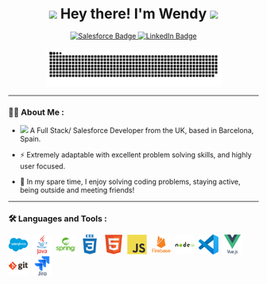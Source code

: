 <div id="header" align="center">
  <h1>
    <img src="https://media.giphy.com/media/hvRJCLFzcasrR4ia7z/giphy.gif" width="50px"/>
  Hey there! I'm Wendy  <img src="https://media.giphy.com/media/dTtOyFXfwU5Io91IVW/giphy.gif" width="53px"/>   
</h1> 
   

  
  
  <div id="badges">
     <a href="https://trailblazer.me/id/wchung">
    <img src="https://img.shields.io/badge/Salesforce-blue?style=for-the-badge&logo=salesforce&logoColor=white" alt="Salesforce Badge"/>
  </a>
  <a href="https://www.linkedin.com/in/wendychung31/">
    <img src="https://img.shields.io/badge/LinkedIn-blue?style=for-the-badge&logo=linkedin&logoColor=white" alt="LinkedIn Badge"/>
  </a>
</div>
  
  <img src="https://komarev.com/ghpvc/?username=wendy31&style=flat-square&color=orange" alt=""/>

</div>
<div align="center">
<img src="https://raw.githubusercontent.com/Lissy93/Lissy93/master/assets/github-snake.svg" width="70%"  />
 </div>
 
  
  ---

### :woman_technologist: About Me :
 - <img src="https://media.giphy.com/media/WUlplcMpOCEmTGBtBW/giphy.gif" width="30"> A Full Stack/ Salesforce Developer from the UK, based in Barcelona, Spain.
- :zap: Extremely adaptable with excellent problem solving skills, and highly user focused.

- :seedling: In my spare time, I enjoy solving coding problems, staying active, being outside and meeting friends!

---

### :hammer_and_wrench: Languages and Tools :

<div>
  <img src="https://github.com/devicons/devicon/blob/master/icons/salesforce/salesforce-original.svg" title="Salesforce" **alt="Salesforce" width="40" height="40"/>&nbsp;
  <img src="https://github.com/devicons/devicon/blob/master/icons/java/java-original-wordmark.svg" title="Java" alt="Java" width="40" height="40"/>&nbsp;
  <img src="https://github.com/devicons/devicon/blob/master/icons/spring/spring-original-wordmark.svg" title="Spring" alt="Spring" width="40" height="40"/>&nbsp;
  <img src="https://github.com/devicons/devicon/blob/master/icons/css3/css3-plain-wordmark.svg"  title="CSS3" alt="CSS" width="40" height="40"/>&nbsp;
  <img src="https://github.com/devicons/devicon/blob/master/icons/html5/html5-original.svg" title="HTML5" alt="HTML" width="40" height="40"/>&nbsp;
  <img src="https://github.com/devicons/devicon/blob/master/icons/javascript/javascript-original.svg" title="JavaScript" alt="JavaScript" width="40" height="40"/>&nbsp;
  <img src="https://github.com/devicons/devicon/blob/master/icons/firebase/firebase-plain-wordmark.svg" title="Firebase" alt="Firebase" width="40" height="40"/>&nbsp;
  <img src="https://github.com/devicons/devicon/blob/master/icons/nodejs/nodejs-original-wordmark.svg" title="NodeJS" alt="NodeJS" width="40" height="40"/>&nbsp;
  <img src="https://github.com/devicons/devicon/blob/master/icons/vscode/vscode-original.svg" title="VSCode" **alt="VSCode" width="40" height="40"/>&nbsp;
  <img src="https://github.com/devicons/devicon/blob/master/icons/vuejs/vuejs-original-wordmark.svg" title="VueJS" **alt="VueJS" width="40" height="40"/>&nbsp;
  <img src="https://github.com/devicons/devicon/blob/master/icons/git/git-original-wordmark.svg" title="Git" **alt="Git" width="40" height="40"/>&nbsp;
  <img src="https://github.com/devicons/devicon/blob/master/icons/jira/jira-original-wordmark.svg" title="Jira" **alt="Jira" width="40" height="40"/>&nbsp;
</div>


